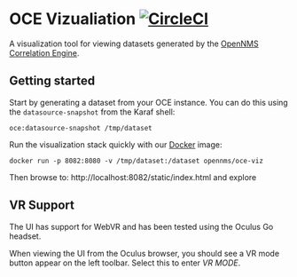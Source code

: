 # OCE Vizualiation [![CircleCI](https://circleci.com/gh/OpenNMS/oce-viz.svg?style=svg)](https://circleci.com/gh/OpenNMS/oce-viz)

A visualization tool for viewing datasets generated by the [OpenNMS Correlation Engine](https://github.com/OpenNMS/oce).

## Getting started

Start by generating a dataset from your OCE instance.
You can do this using the `datasource-snapshot` from the Karaf shell:
```
oce:datasource-snapshot /tmp/dataset
```

Run the visualization stack quickly with our [Docker](https://hub.docker.com/r/opennms/oce-viz) image:
```
docker run -p 8082:8080 -v /tmp/dataset:/dataset opennms/oce-viz
```

Then browse to: http://localhost:8082/static/index.html and explore

## VR Support

The UI has support for WebVR and has been tested using the Oculus Go headset.

When viewing the UI from the Oculus browser, you should see a VR mode button appear on the left toolbar.
Select this to enter *VR MODE*.

